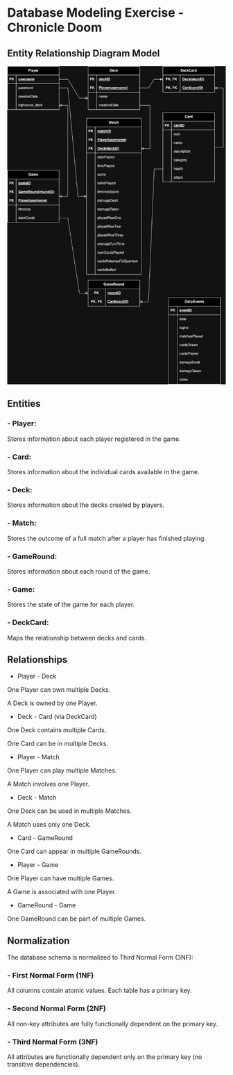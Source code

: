 # Database Modeling Exercise - Chronicle Doom

## Entity Relationship Diagram Model

![Entity Relationship Diagram Chronicle-Doom](ER_V2.jpg)

## Entities
### - Player: 
Stores information about each player registered in the game.
### - Card: 
Stores information about the individual cards available in the game.
### - Deck: 
Stores information about the decks created by players.
### - Match: 
Stores the outcome of a full match after a player has finished playing.
### - GameRound: 
Stores information about each round of the game.
### - Game: 
Stores the state of the game for each player.
### - DeckCard: 
Maps the relationship between decks and cards.

## Relationships
- Player - Deck

One Player can own multiple Decks.

A Deck is owned by one Player.

- Deck - Card (via DeckCard)

One Deck contains multiple Cards.

One Card can be in multiple Decks.

- Player - Match

One Player can play multiple Matches.

A Match involves one Player.

- Deck - Match

One Deck can be used in multiple Matches.

A Match uses only one Deck.

- Card - GameRound

One Card can appear in multiple GameRounds.

- Player - Game

One Player can have multiple Games.

A Game is associated with one Player.

- GameRound - Game

One GameRound can be part of multiple Games.

## Normalization
The database schema is normalized to Third Normal Form (3NF):

### - First Normal Form (1NF)

All columns contain atomic values.
Each table has a primary key.

### - Second Normal Form (2NF)

All non-key attributes are fully functionally dependent on the primary key.

### - Third Normal Form (3NF)

All attributes are functionally dependent only on the primary key (no transitive dependencies).